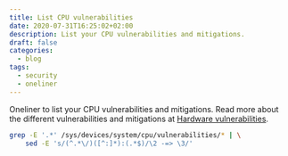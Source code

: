 ```yaml
---
title: List CPU vulnerabilities
date: 2020-07-31T16:25:02+02:00
description: List your CPU vulnerabilities and mitigations.
draft: false
categories:
  - blog
tags:
  - security
  - oneliner
---
```


[Hardware vulnerabilities]: https://www.kernel.org/doc/html/latest/admin-guide/hw-vuln/index.html

Oneliner to list your CPU vulnerabilities and mitigations. Read more about the different vulnerabilities and mitigations at [Hardware vulnerabilities][].

<!--more-->

```bash
grep -E '.*' /sys/devices/system/cpu/vulnerabilities/* | \
    sed -E 's/(^.*\/)([^:]*):(.*$)/\2 -=> \3/'
```

<!---
# vim: set spell spelllang=en:
-->
